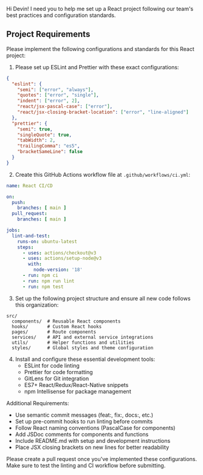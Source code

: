Hi Devin! I need you to help me set up a React project following our team's best practices and configuration standards.

## Project Requirements

Please implement the following configurations and standards for this React project:

1. Please set up ESLint and Prettier with these exact configurations:

```json
{
  "eslint": {
    "semi": ["error", "always"],
    "quotes": ["error", "single"],
    "indent": ["error", 2],
    "react/jsx-pascal-case": ["error"],
    "react/jsx-closing-bracket-location": ["error", "line-aligned"]
  },
  "prettier": {
    "semi": true,
    "singleQuote": true,
    "tabWidth": 2,
    "trailingComma": "es5",
    "bracketSameLine": false
  }
}
```

2. Create this GitHub Actions workflow file at `.github/workflows/ci.yml`:

```yaml
name: React CI/CD

on:
  push:
    branches: [ main ]
  pull_request:
    branches: [ main ]

jobs:
  lint-and-test:
    runs-on: ubuntu-latest
    steps:
      - uses: actions/checkout@v3
      - uses: actions/setup-node@v3
        with:
          node-version: '18'
      - run: npm ci
      - run: npm run lint
      - run: npm test
```

3. Set up the following project structure and ensure all new code follows this organization:

```
src/
  components/  # Reusable React components
  hooks/       # Custom React hooks
  pages/       # Route components
  services/    # API and external service integrations
  utils/       # Helper functions and utilities
  styles/      # Global styles and theme configuration
```

4. Install and configure these essential development tools:
   - ESLint for code linting
   - Prettier for code formatting
   - GitLens for Git integration
   - ES7+ React/Redux/React-Native snippets
   - npm Intellisense for package management

Additional Requirements:
- Use semantic commit messages (feat:, fix:, docs:, etc.)
- Set up pre-commit hooks to run linting before commits
- Follow React naming conventions (PascalCase for components)
- Add JSDoc comments for components and functions
- Include README.md with setup and development instructions
- Place JSX closing brackets on new lines for better readability

Please create a pull request once you've implemented these configurations. Make sure to test the linting and CI workflow before submitting.
